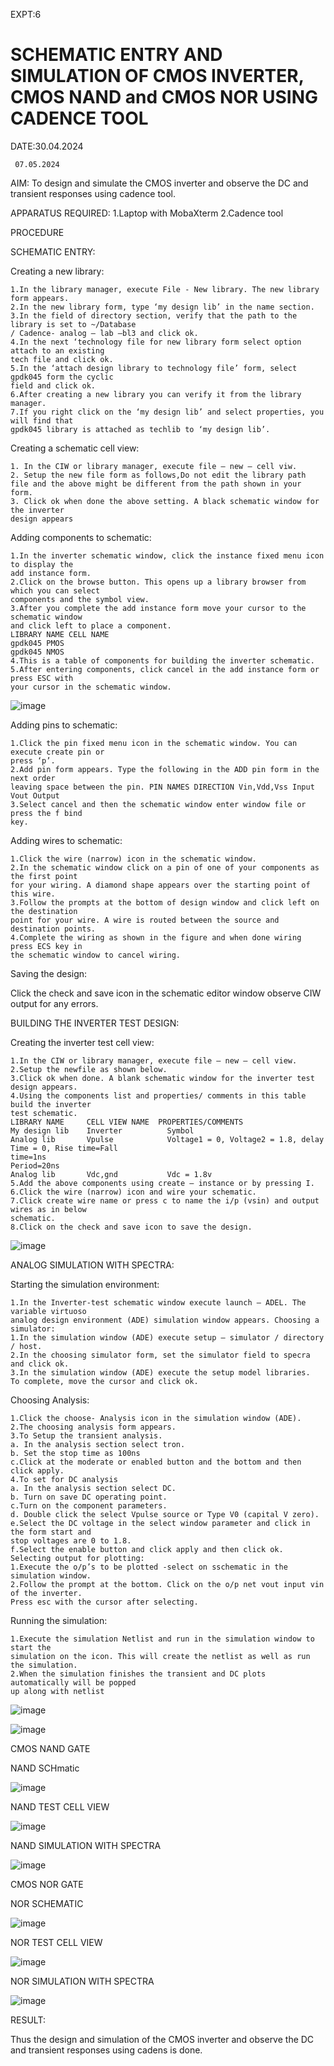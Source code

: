 EXPT:6
# SCHEMATIC ENTRY AND SIMULATION OF CMOS INVERTER, CMOS NAND and CMOS NOR USING CADENCE TOOL

DATE:30.04.2024

     07.05.2024

AIM:
To design and simulate the CMOS inverter and observe the DC and transient responses using 
cadence tool.

APPARATUS REQUIRED:
1.Laptop with MobaXterm
2.Cadence tool 

PROCEDURE

SCHEMATIC ENTRY:

 Creating a new library:
```
1.In the library manager, execute File - New library. The new library form appears.
2.In the new library form, type ‘my design lib’ in the name section.
3.In the field of directory section, verify that the path to the library is set to ~/Database
/ Cadence- analog – lab –bl3 and click ok.
4.In the next ‘technology file for new library form select option attach to an existing 
tech file and click ok.
5.In the ‘attach design library to technology file’ form, select gpdk045 form the cyclic 
field and click ok.
6.After creating a new library you can verify it from the library manager.
7.If you right click on the ‘my design lib’ and select properties, you will find that 
gpdk045 library is attached as techlib to ‘my design lib’.
```
Creating a schematic cell view:
```
1. In the CIW or library manager, execute file – new – cell viw.
2. Setup the new file form as follows,Do not edit the library path file and the above might be different from the path shown in your form.
3. Click ok when done the above setting. A black schematic window for the inverter 
design appears
```
Adding components to schematic:
```
1.In the inverter schematic window, click the instance fixed menu icon to display the 
add instance form.
2.Click on the browse button. This opens up a library browser from which you can select 
components and the symbol view.
3.After you complete the add instance form move your cursor to the schematic window 
and click left to place a component.
LIBRARY NAME CELL NAME
gpdk045 PMOS 
gpdk045 NMOS
4.This is a table of components for building the inverter schematic.
5.After entering components, click cancel in the add instance form or press ESC with 
your cursor in the schematic window.
```
![image](https://github.com/YUVARJ-J/VLSI-LAB-EXP-6/assets/161425982/6a84b66d-6e09-4867-a27c-5978e1222394)

Adding pins to schematic:
```
1.Click the pin fixed menu icon in the schematic window. You can execute create pin or 
press ‘p’.
2.Add pin form appears. Type the following in the ADD pin form in the next order 
leaving space between the pin. PIN NAMES DIRECTION Vin,Vdd,Vss Input Vout Output
3.Select cancel and then the schematic window enter window file or press the f bind 
key.
```
Adding wires to schematic:
```
1.Click the wire (narrow) icon in the schematic window.
2.In the schematic window click on a pin of one of your components as the first point 
for your wiring. A diamond shape appears over the starting point of this wire.
3.Follow the prompts at the bottom of design window and click left on the destination 
point for your wire. A wire is routed between the source and destination points.
4.Complete the wiring as shown in the figure and when done wiring press ECS key in 
the schematic window to cancel wiring.
```
Saving the design:

Click the check and save icon in the schematic editor window observe CIW output for any errors.

BUILDING THE INVERTER TEST DESIGN:

Creating the inverter test cell view:
```
1.In the CIW or library manager, execute file – new – cell view.
2.Setup the newfile as shown below.
3.Click ok when done. A blank schematic window for the inverter test design appears.
4.Using the components list and properties/ comments in this table build the inverter 
test schematic.
LIBRARY NAME     CELL VIEW NAME  PROPERTIES/COMMENTS
My design lib    Inverter          Symbol
Analog lib       Vpulse            Voltage1 = 0, Voltage2 = 1.8, delay Time = 0, Rise time=Fall 
time=1ns
Period=20ns
Analog lib       Vdc,gnd           Vdc = 1.8v
5.Add the above components using create – instance or by pressing I.
6.Click the wire (narrow) icon and wire your schematic.
7.Click create wire name or press c to name the i/p (vsin) and output wires as in below 
schematic.
8.Click on the check and save icon to save the design.
```
![image](https://github.com/YUVARJ-J/VLSI-LAB-EXP-6/assets/161425982/7fb6d349-5139-4556-87fb-4cde74ac6d21)

ANALOG SIMULATION WITH SPECTRA:

Starting the simulation environment:
```
1.In the Inverter-test schematic window execute launch – ADEL. The variable virtuoso 
analog design environment (ADE) simulation window appears. Choosing a simulator:
1.In the simulation window (ADE) execute setup – simulator / directory / host.
2.In the choosing simulator form, set the simulator field to specra and click ok.
3.In the simulation window (ADE) execute the setup model libraries. 
To complete, move the cursor and click ok.
```
Choosing Analysis:
```
1.Click the choose- Analysis icon in the simulation window (ADE).
2.The choosing analysis form appears.
3.To Setup the transient analysis.
a. In the analysis section select tron.
b. Set the stop time as 100ns
c.Click at the moderate or enabled button and the bottom and then click apply.
4.To set for DC analysis
a. In the analysis section select DC.
b. Turn on save DC operating point.
c.Turn on the component parameters.
d. Double click the select Vpulse source or Type V0 (capital V zero).
e.Select the DC voltage in the select window parameter and click in the form start and 
stop voltages are 0 to 1.8.
f.Select the enable button and click apply and then click ok. 
Selecting output for plotting:
1.Execute the o/p’s to be plotted -select on sschematic in the simulation window.
2.Follow the prompt at the bottom. Click on the o/p net vout input vin of the inverter.
Press esc with the cursor after selecting.
```
Running the simulation:
```
1.Execute the simulation Netlist and run in the simulation window to start the 
simulation on the icon. This will create the netlist as well as run the simulation.
2.When the simulation finishes the transient and DC plots automatically will be popped 
up along with netlist
```
![image](https://github.com/YUVARJ-J/VLSI-LAB-EXP-6/assets/161425982/8beb4407-95d8-4f10-886d-1469fec4d408)

![image](https://github.com/YUVARJ-J/VLSI-LAB-EXP-6/assets/161425982/11473418-e2ae-4f88-8427-2e12a1ece84a)

CMOS NAND GATE

NAND SCHmatic

![image](https://github.com/YUVARJ-J/VLSI-LAB-EXP-6/assets/161425982/0be25f67-d18f-41a0-a4df-d36807ea1457)

NAND TEST CELL VIEW

![image](https://github.com/YUVARJ-J/VLSI-LAB-EXP-6/assets/161425982/fb281e01-e8bd-4eb8-aa7c-0694f42b5ac7)

NAND SIMULATION WITH SPECTRA

![image](https://github.com/YUVARJ-J/VLSI-LAB-EXP-6/assets/161425982/601d2c16-f326-41b1-b9a1-8862ed240fa3)

CMOS NOR GATE

NOR SCHEMATIC

![image](https://github.com/YUVARJ-J/VLSI-LAB-EXP-6/assets/161425982/aefa383c-34a3-4d78-b49f-a38946500d61)

NOR TEST CELL VIEW

![image](https://github.com/YUVARJ-J/VLSI-LAB-EXP-6/assets/161425982/25d25c50-6b52-4945-b47d-f1514972ffe1)

NOR SIMULATION WITH SPECTRA

![image](https://github.com/YUVARJ-J/VLSI-LAB-EXP-6/assets/161425982/ce3eb96f-aa49-4a6c-a01a-f210c2a6e31e)

RESULT:

Thus the design and simulation of the CMOS inverter and observe the DC and transient 
responses using cadens is done.
